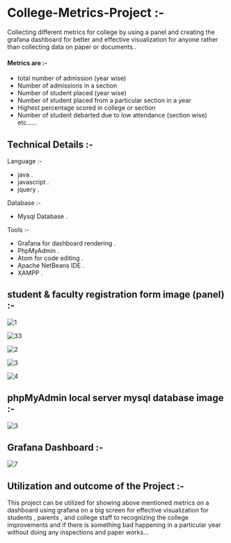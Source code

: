 # College-Metrics-Project :-
Collecting different metrics for college by using a panel  and creating the grafana dashboard for better and effective visualization for anyone rather than collecting data on paper or documents.. 

#### Metrics are :-

- total number of admission (year wise)
- Number of admissions in a section
- Number of student placed (year wise)
- Number of student placed from a particular section in a year
- Highest percentage scored in college or section
- Number of student debarted due to low attendance (section wise)
  etc…...

## Technical Details :-

Language :-  
- java .
- javascript . 
- jquery .

Database :- 
- Mysql Database .

Tools :-
- Grafana for dashboard rendering . 
- PhpMyAdmin .
- Atom for code editing .
- Apache NetBeans IDE . 
- XAMPP .


## student & faculty registration form image (panel) :-

![1](https://user-images.githubusercontent.com/54209560/77052877-b3baf980-698a-11ea-98af-918ea8c596df.jpg)



![33](https://user-images.githubusercontent.com/54209560/77151081-7fab0b80-6a52-11ea-928d-842802054f8c.jpg)



![2](https://user-images.githubusercontent.com/54209560/77151112-8afe3700-6a52-11ea-8677-a138dc1028c4.jpg)



![3](https://user-images.githubusercontent.com/54209560/77151145-96e9f900-6a52-11ea-8807-f3712f999559.jpg)



![4](https://user-images.githubusercontent.com/54209560/77151173-a23d2480-6a52-11ea-8f02-926de2f53322.jpg)




## phpMyAdmin local server mysql database image :-


![3](https://user-images.githubusercontent.com/54209560/76956113-a2adb200-68d0-11ea-9898-b890fdc4c522.jpg)


## Grafana Dashboard :-

![7](https://user-images.githubusercontent.com/54209560/77151442-2abbc500-6a53-11ea-88df-159bb27f9025.jpg)



## Utilization and outcome of the Project :-

This project can be utilized for showing above mentioned metrics on a dashboard using grafana on a big screen for  effective visualization for students , parents , and college staff to recognizing the college improvements and  if there is something bad happening in a particular year without doing any inspections and paper works...
